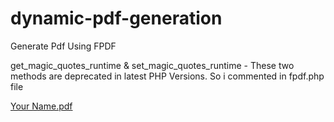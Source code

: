 # dynamic-pdf-generation

Generate Pdf Using FPDF

get_magic_quotes_runtime & set_magic_quotes_runtime - These two methods are deprecated in latest PHP Versions. So i commented in fpdf.php file

[Your Name.pdf](https://github.com/udaythammaneni/dynamic-pdf-generation/files/6524208/Your.Name.pdf)

